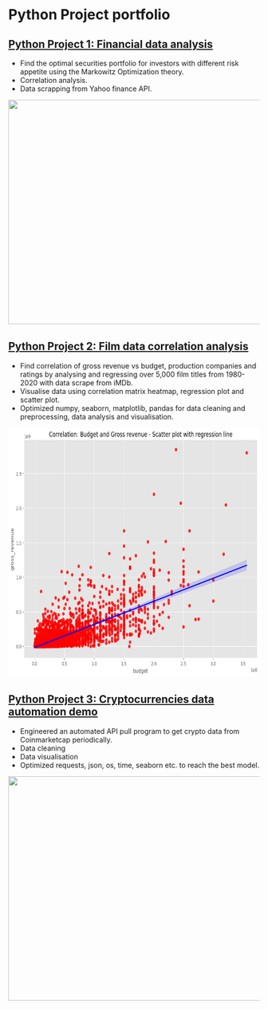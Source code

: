 # Python Project portfolio

## [Python Project 1: Financial data analysis](https://github.com/GISOGISO/Financial-data-analysis)
* Find the optimal securities portfolio for investors with different risk appetite using the Markowitz Optimization theory.
* Correlation analysis.
* Data scrapping from Yahoo finance API.
<img src="https://github.com/GISOGISO/Financial_data_analysis/blob/main/images/Efficient%20Frontier%20with%20Max%20Sharpe%20Ratio%2C%20min%20volatility%20and%20equal%20weights.png" width="700" height="450">

## [Python Project 2: Film data correlation analysis](https://github.com/GISOGISO/Film-data-correlation-analysis)
* Find correlation of gross revenue vs budget, production companies and ratings by analysing and regressing over 5,000 film titles from 1980-2020 with data scrape from iMDb. 
* Visualise data using correlation matrix heatmap, regression plot and scatter plot.  
* Optimized numpy, seaborn, matplotlib, pandas for data cleaning and preprocessing, data analysis and visualisation.
<img src="https://github.com/GISOGISO/Film_data_correlation_analysis/blob/main/images/Correlation_Budget%20and%20Gross%20revenue%20-%20Scatter%20plot%20with%20regression%20line.png" width="700" height="500">

## [Python Project 3: Cryptocurrencies data automation demo](https://github.com/GISOGISO/Crypto_data_automation_demo)
* Engineered an automated API pull program to get crypto data from Coinmarketcap periodically.
* Data cleaning  
* Data visualisation  
* Optimized requests, json, os, time, seaborn etc. to reach the best model. 

<img src="https://github.com/GISOGISO/Crypto_data_automation_and_analysis/blob/main/images/top%2015%20crypto.png" width="600" height="450">
